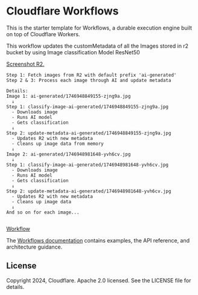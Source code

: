 # Cloudflare Workflows

This is the starter template for Workflows, a durable execution engine built on top of Cloudflare Workers.

This workflow updates the customMetadata of all the Images stored in r2 bucket by using Image classification Model ResNet50

[Screenshot R2.](https://r2.zxc.co.in/git_readme/r2image_workflow.png)

```
Step 1: Fetch images from R2 with default prefix 'ai-generated'
Step 2 & 3: Process each image through AI and update metadata

Details:
Image 1: ai-generated/1746948849155-zjng9a.jpg
  ↓
Step 1: classify-image-ai-generated/1746948849155-zjng9a.jpg
  - Downloads image
  - Runs AI model
  - Gets classification
  ↓
Step 2: update-metadata-ai-generated/1746948849155-zjng9a.jpg
  - Updates R2 with new metadata
  - Cleans up image data from memory
  ↓
Image 2: ai-generated/1746948981648-yvh6cv.jpg
  ↓
Step 1: classify-image-ai-generated/1746948981648-yvh6cv.jpg
  - Downloads image
  - Runs AI model
  - Gets classification
  ↓
Step 2: update-metadata-ai-generated/1746948981648-yvh6cv.jpg
  - Updates R2 with new metadata
  - Cleans up image data
  ↓
And so on for each image...


```

[Workflow](https://r2.zxc.co.in/git_readme/workflow.png)

The [Workflows documentation](https://developers.cloudflare.com/workflows/) contains examples, the API reference, and architecture guidance.

## License

Copyright 2024, Cloudflare. Apache 2.0 licensed. See the LICENSE file for details.
